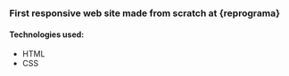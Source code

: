 ### First responsive web site made from scratch at {reprograma}

#### Technologies used:

* HTML
* CSS

